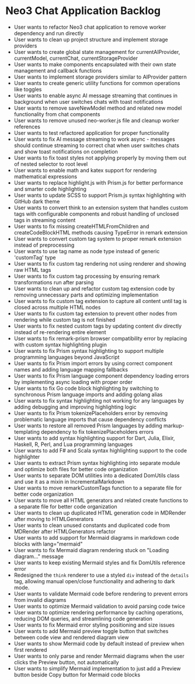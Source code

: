 # Neo3 Chat Application Backlog

- User wants to refactor Neo3 chat application to remove worker dependency and run directly
- User wants to clean up project structure and implement storage providers
- User wants to create global state management for currentAIProvider, currentModel, currentChat, currentStorageProvider
- User wants to make components encapsulated with their own state management and callback functions
- User wants to implement storage providers similar to AIProvider pattern
- User wants to create generic utility functions for common operations like toggles
- User wants to enable async AI message streaming that continues in background when user switches chats with toast notifications
- User wants to remove saveNewModel method and related new model functionality from chat components
- User wants to remove unused neo-worker.js file and cleanup worker references
- User wants to test refactored application for proper functionality
- User wants to fix AI message streaming to work async - messages should continue streaming to correct chat when user switches chats and show toast notifications on completion
- User wants to fix toast styles not applying properly by moving them out of nested selector to root level
- User wants to enable math and katex support for rendering mathematical expressions
- User wants to replace highlight.js with Prism.js for better performance and smarter code highlighting
- User wants to update SCSS to support Prism.js syntax highlighting with GitHub dark theme
- User wants to convert think to an extension system that handles custom tags with configurable components and robust handling of unclosed tags in streaming content
- User wants to fix missing createHTMLFromChildren and createCodeBlockHTML methods causing TypeError in remark extension
- User wants to convert custom tag system to proper remark extension instead of preprocessing
- User wants to use tag name as node type instead of generic 'customTag' type
- User wants to fix custom tag rendering not using renderer and showing raw HTML tags
- User wants to fix custom tag processing by ensuring remark transformations run after parsing
- User wants to clean up and refactor custom tag extension code by removing unnecessary parts and optimizing implementation
- User wants to fix custom tag extension to capture all content until tag is closed across multiple HTML nodes
- User wants to fix custom tag extension to prevent other nodes from rendering while custom tag is not finished
- User wants to fix nested custom tags by updating content div directly instead of re-rendering entire element
- User wants to fix remark-prism browser compatibility error by replacing with custom syntax highlighting plugin
- User wants to fix Prism syntax highlighting to support multiple programming languages beyond JavaScript
- User wants to fix Prism import errors by using correct component names and adding language mapping fallbacks
- User wants to fix Prism language component dependency loading errors by implementing async loading with proper order
- User wants to fix Go code block highlighting by switching to synchronous Prism language imports and adding golang alias
- User wants to fix syntax highlighting not working for any languages by adding debugging and improving highlighting logic
- User wants to fix Prism tokenizePlaceholders error by removing problematic language imports that cause dependency conflicts
- User wants to restore all removed Prism languages by adding markup-templating dependency to fix tokenizePlaceholders errors
- User wants to add syntax highlighting support for Dart, Julia, Elixir, Haskell, R, Perl, and Lua programming languages
- User wants to add F# and Scala syntax highlighting support to the code highlighter
- User wants to extract Prism syntax highlighting into separate module and optimize both files for better code organization
- User wants to separate DOM utilities into a dedicated DomUtils class and use it as a mixin in IncrementalMarkdown
- User wants to move remarkCustomTags function to a separate file for better code organization
- User wants to move all HTML generators and related create functions to a separate file for better code organization
- User wants to clean up duplicated HTML generation code in MDRender after moving to HTMLGenerators
- User wants to clean unused constants and duplicated code from MDRender after HTMLGenerators refactor
- User wants to add support for Mermaid diagrams in markdown code blocks with lang="mermaid"
- User wants to fix Mermaid diagram rendering stuck on "Loading diagram..." message
- User wants to keep existing Mermaid styles and fix DomUtils reference error
- Redesigned the `think` renderer to use a styled `div` instead of the `details` tag, allowing manual open/close functionality and adhering to dark mode.
- User wants to validate Mermaid code before rendering to prevent errors from invalid diagrams
- User wants to optimize Mermaid validation to avoid parsing code twice
- User wants to optimize rendering performance by caching operations, reducing DOM queries, and streamlining code generation
- User wants to fix Mermaid error styling positioning and size issues
- User wants to add Mermaid preview toggle button that switches between code view and rendered diagram view
- User wants to show Mermaid code by default instead of preview when first rendered
- User wants to only parse and render Mermaid diagrams when the user clicks the Preview button, not automatically
- User wants to simplify Mermaid implementation to just add a Preview button beside Copy button for Mermaid code blocks
